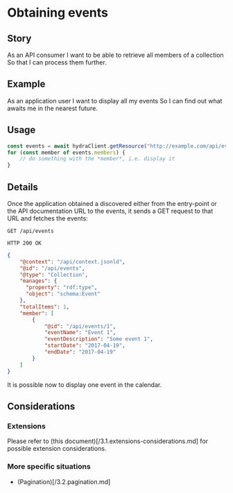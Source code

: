 # Obtaining events

## Story

As an API consumer
I want to be able to retrieve all members of a collection
So that I can process them further.


## Example

As an application user
I want to display all my events
So I can find out what awaits me in the nearest future.


## Usage

```typescript
const events = await hydraClient.getResource("http://example.com/api/events");
for (const member of events.members) {
    // do something with the *member*, i.e. display it
}
```


## Details

Once the application obtained a discovered either from the entry-point or the API documentation URL to the
events, it sends a GET request to that URL and fetches the events:

```http
GET /api/events
```

```http
HTTP 200 OK
```

```json
{
    "@context": "/api/context.jsonld",
    "@id": "/api/events",
    "@type": "Collection",
    "manages": {
      "property": "rdf:type",
      "object": "schema:Event"
    },
    "totalItems": 1,
    "member": [
        {
            "@id": "/api/events/1",
            "eventName": "Event 1",
            "eventDescription": "Some event 1",
            "startDate": "2017-04-19",
            "endDate": "2017-04-19"
        }
    ]
}
```

It is possible now to display one event in the calendar.


## Considerations

### Extensions

Please refer to (this document)[/3.1.extensions-considerations.md] for possible extension considerations.

### More specific situations
- (Pagination)[/3.2.pagination.md]